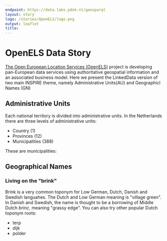 ```yaml
---
endpoint: https://data.labs.pdok.nl/geosparql
layout: story
logo: /stories/OpenELS/logo.png
output: leaflet
title:  
---
```


#  OpenELS Data Story 

[The Open European Location Services (OpenELS)](http://openels.eu/about/) project is developing pan-European data services using authoritative geospatial information and an associated business model. Here we present the LinkedData version of two main INSPIRE theme, namely Administrative Units(AU) and Geographicl Names (GN)

## Administrative Units

Each national territory is divided into administrative units. In the Netherlands there are three levels of administrative units:
* Country (1)
* Provinces (12)
* Municipalities (388)

These are municipalities:
<div data-query
     data-query-endpoint="https://data.labs.pdok.nl/sparql"
     data-query-sparql="au_3rd.rq">
</div>

## Geographical Names

### Living on the "brink"

Brink is a very common toponym for Low German, Dutch, Danish and Swedish languahes. The Dutch and Low German meaning is "village green". In Danish and Swedish, the name is thought to be a borrowing of Middle Dutch *brinc*, meaning "grassy edge". 
You can also try other popular Dutch toponym roots:
* terp
* dijk
* polder

<div data-query
     data-query-endpoint="https://data.labs.pdok.nl/geosparql"
     data-query-sparql="brink.rq">
</div>
